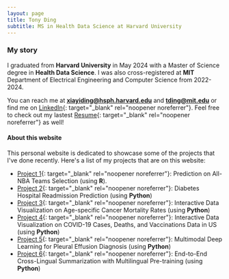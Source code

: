 ```yaml
---
layout: page
title: Tony Ding
subtitle: MS in Health Data Science at Harvard University
---
```


### My story

I graduated from **Harvard University** in May 2024 with a Master of Science degree in **Health Data Science**. I was also cross-registered at **MIT** Department of Electrical Engineering and Computer Science from 2022-2024. 

You can reach me at **xiayiding@hsph.harvard.edu** and **tding@mit.edu** or find me on [LinkedIn](https://www.linkedin.com/in/xiayi-tony-ding-abb112177/){: target="_blank" rel="noopener noreferrer"}. Feel free to check out my lastest [Resume](/assets/pdf/Tony_Ding_Resume.pdf){: target="_blank" rel="noopener noreferrer"} as well!

#### About this website
This personal website is dedicated to showcase some of the projects that I've done recently. Here's a list of my projects that are on this website:

- [Project 1](https://tony-xiayi-ding.github.io/BST260-Final-Project/){: target="_blank" rel="noopener noreferrer"}: Prediction on All-NBA Teams Selection (using **R**). 
- [Project 2](https://tony-xiayi-ding.github.io/2022-12-24-diabetes-readmission/){: target="_blank" rel="noopener noreferrer"}: Diabetes Hospital Readmission Prediction (using **Python**)
- [Project 3](https://tony-xiayi-ding-bmi706-2023-ps3-streamlit-app-bg5nwe.streamlit.app/){: target="_blank" rel="noopener noreferrer"}: Interactive Data Visualization on Age-specific Cancer Mortality Rates (using **Python**)
- [Project 4](https://tony-xiayi-ding-covid-19-visualizations-streamlit-app-kxppyx.streamlit.app/){: target="_blank" rel="noopener noreferrer"}: Interactive Data Visualization on COVID-19 Cases, Deaths, and Vaccinations Data in US (using **Python**)
- [Project 5](https://tony-xiayi-ding.github.io/2023-05-16-Multimodal-Deep-Learning-For-Pleural-Effusion-Diagnosis/){: target="_blank" rel="noopener noreferrer"}: Multimodal Deep Learning for Pleural Effusion Diagnosis (using **Python**)
- [Project 6](https://tony-xiayi-ding.github.io/2023-12-15-End-to-End-Cross-Lingual-Summarization/){: target="_blank" rel="noopener noreferrer"}: End-to-End Cross-Lingual Summarization with Multilingual Pre-training (using **Python**)
